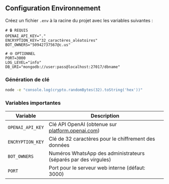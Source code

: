 ## Configuration Environnement

Créez un fichier `.env` à la racine du projet avec les variables suivantes :

```env
# 🔒 REQUIS
OPENAI_API_KEY="."
ENCRYPTION_KEY="32_caractères_aléatoires"
BOT_OWNERS="50942737567@c.us"

# 🌐 OPTIONNEL
PORT=3000
LOG_LEVEL="info"
DB_URI="mongodb://user:pass@localhost:27017/dbname"
```

### Génération de clé
```bash
node -e "console.log(crypto.randomBytes(32).toString('hex'))"
```

### Variables importantes
| Variable | Description |
|----------|-------------|
| `OPENAI_API_KEY` | Clé API OpenAI (obtenue sur [platform.openai.com](https://platform.openai.com/account/api-keys)) |
| `ENCRYPTION_KEY` | Clé de 32 caractères pour le chiffrement des données |
| `BOT_OWNERS` | Numéros WhatsApp des administrateurs (séparés par des virgules) |
| `PORT` | Port pour le serveur web interne (défaut: 3000) |
